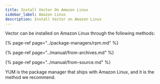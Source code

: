 ```yaml
---
title: Install Vector On Amazon Linux
sidebar_label: Amazon Linux
description: Install Vector on Amazon Linux
---
```


Vector can be installed on Amazon Linux through the following methods:

{% page-ref page="../package-managers/rpm.md" %}

{% page-ref page="../manual/from-archives.md" %}

{% page-ref page="../manual/from-source.md" %}

YUM is the package manager that ships with Amazon Linux, and it is the method 
we recommend.



